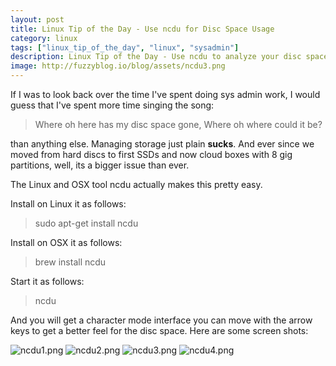 ```yaml
---
layout: post
title: Linux Tip of the Day - Use ncdu for Disc Space Usage
category: linux
tags: ["linux_tip_of_the_day", "linux", "sysadmin"]
description: Linux Tip of the Day - Use ncdu to analyze your disc space usage and find huge directories
image: http://fuzzyblog.io/blog/assets/ncdu3.png
---
```

If I was to look back over the time I've spent doing sys admin work, I would guess that I've spent more time singing the song:

> Where oh here has my disc space gone, Where oh where could it be?

than anything else.  Managing storage just plain **sucks**.  And ever since we moved from hard discs to first SSDs and now cloud boxes with 8 gig partitions, well, its a bigger issue than ever.  

The Linux and OSX tool ncdu actually makes this pretty easy.

Install on Linux it as follows:

> sudo apt-get install ncdu 

Install on OSX it as follows:

> brew install ncdu 

Start it as follows:

> ncdu

And you will get a character mode interface you can move with the arrow keys to get a better feel for the disc space.  Here are some screen shots:

![ncdu1.png](/blog/assets/ncdu1.png)
![ncdu2.png](/blog/assets/ncdu2.png)
![ncdu3.png](/blog/assets/ncdu3.png)
![ncdu4.png](/blog/assets/ncdu4.png)